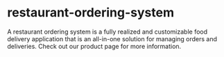 # restaurant-ordering-system
A restaurant ordering system is a fully realized and customizable food delivery application that is an all-in-one solution for managing orders and deliveries. Check out our product page for more information.
